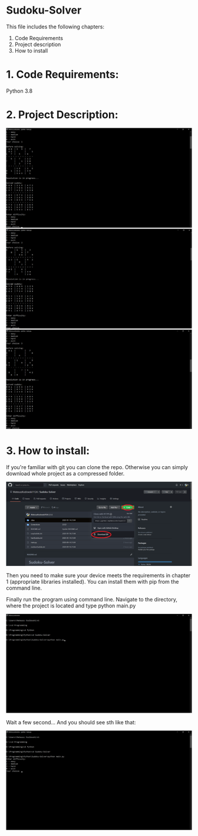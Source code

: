 # Sudoku-Solver

This file includes the following chapters:
1. Code Requirements
2. Project description
3. How to install

# 1. Code Requirements:
Python 3.8

# 2. Project Description:
![easy](Screenshots//easy.png)
![start](Screenshots//medium.png)
![start](Screenshots//hard.png)

# 3. How to install:
If you're familiar with git you can clone the repo. Otherwise you can simply download whole project as a compressed folder.

![download](Screenshots//download.png)

Then you need to make sure your device meets the requirements in chapter 1 (appropriate libraries installed).
You can install them with pip from the command line.

Finally run the program using command line. Navigate to the directory, where the project is located and type python main.py

![running](Screenshots//commandLine1.png)

Wait a few second...
And you should see sth like that:

![start](Screenshots//start.png)

